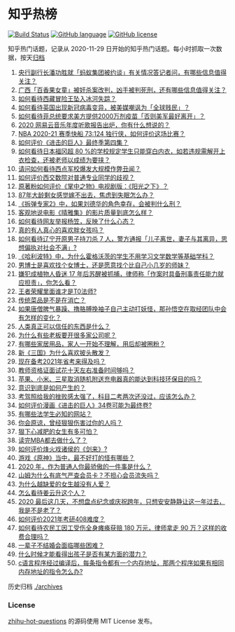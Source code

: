 # 知乎热榜
[![Build Status](https://github.com/ToWeLong/zhihu-hot-questions/workflows/CI/badge.svg)](https://github.com/ToWeLong/zhihu-hot-questions/actions)
[![GitHub language](https://img.shields.io/badge/language-golang-orange.svg)](https://golang.org/)
[![GitHub license](https://img.shields.io/github/license/ToWeLong/zhihu-hot-questions)](https://github.com/ToWeLong/zhihu-hot-questions/blob/main/LICENSE)

知乎热门话题，记录从 2020-11-29 日开始的知乎热门话题。每小时抓取一次数据，按天[归档](./archives)

<!-- BEGIN -->

1. [央行副行长潘功胜就「蚂蚁集团被约谈」有关情况答记者问，有哪些信息值得关注？](https://www.zhihu.com/question/436704650)
1. [广西「百香果女童」被奸杀案改判，凶手被判死刑，还有哪些信息值得关注？](https://www.zhihu.com/question/436816474)
1. [如何看待西藏冒险王坠入冰河失踪？](https://www.zhihu.com/question/436649928)
1. [如何看待英国出现新冠病毒变异，被美媒嘲讽为「全球贱民」？](https://www.zhihu.com/question/436090381)
1. [如何看待菲总统要求美方提供2000万剂疫苗「否则美军最好离开」？](https://www.zhihu.com/question/436725388)
1. [2020 网易云音乐年度听歌报告出炉，你有什么想说的？](https://www.zhihu.com/question/436822838)
1. [NBA 2020-21 赛季快船 73:124 独行侠，如何评价这场比赛？](https://www.zhihu.com/question/436802552)
1. [如何评价《进击的巨人》最终季第四集？](https://www.zhihu.com/question/436751369)
1. [如何看待日本福冈超 80 %的学校规定学生只能穿白内衣，如若违规需解开上衣检查，还被老师以成绩为要挟？](https://www.zhihu.com/question/436413911)
1. [请问如何看待西点军校爆发大规模作弊丑闻？](https://www.zhihu.com/question/436109775)
1. [如何评价西交数院对普通专业同学的歧视？](https://www.zhihu.com/question/436643560)
1. [原著粉如何评价《掌中之物》电视剧版：《阳光之下》？](https://www.zhihu.com/question/436729774)
1. [87年大龄剩女感觉嫁不出去，焦虑到失眠怎么办？](https://www.zhihu.com/question/434712309)
1. [《拆弹专家2》中，如果刘德华的角色幸存，会被判什么刑？](https://www.zhihu.com/question/436359447)
1. [客观地说电影《晴雅集》的影片质量到底怎么样？](https://www.zhihu.com/question/436379457)
1. [如何看待网友举报杨笠，反映了什么心态？](https://www.zhihu.com/question/436742181)
1. [真的有人真心的喜欢胖女孩吗？](https://www.zhihu.com/question/434828045)
1. [如何看待辽宁开原男子持刀杀 7 人，警方通报「儿子离世，妻子与其离异，思想偏执对社会不满」?](https://www.zhihu.com/question/436838731)
1. [《哈利波特》中，为什么霍格沃茨的学生不用学习文学数学等基础学科？](https://www.zhihu.com/question/432739605)
1. [男博士是喜欢找个女博士，还是愿意找个比自己小几岁的师妹？](https://www.zhihu.com/question/302750196)
1. [嫌犯成植物人昏迷 17 年后苏醒被抓捕，律师称「作案时具备刑事责任能力就应担责」，你怎么看？](https://www.zhihu.com/question/436700954)
1. [王者荣耀里面谁才是T0法师?](https://www.zhihu.com/question/399901238)
1. [传统菜品是不是在消亡？](https://www.zhihu.com/question/433863389)
1. [如果唐僧脾气暴躁、撸胳膊挽袖子自己主动打妖怪，那孙悟空在取经团队中会有怎样的变化？](https://www.zhihu.com/question/374876936)
1. [人类真正可以信任的东西是什么？](https://www.zhihu.com/question/429528670)
1. [为什么有些老板要开很多家公司呢？](https://www.zhihu.com/question/422859679)
1. [有哪些家居用品，家人一开始不理解，用后却被圈粉？](https://www.zhihu.com/question/435429498)
1. [新《三国》为什么喜欢披头散发？](https://www.zhihu.com/question/431253577)
1. [现在备考2021年省考来得及吗？](https://www.zhihu.com/question/428494858)
1. [教师资格证面试花十天左右准备时间够吗？](https://www.zhihu.com/question/433616547)
1. [苹果、小米、三星取消随机附送充电器真的能达到科技环保目的吗？](https://www.zhihu.com/question/436545251)
1. [意识到底是如何产生的？](https://www.zhihu.com/question/436562599)
1. [考驾照给我的挫败感太强了，科目二考两次还没过，应该怎么办？](https://www.zhihu.com/question/433484308)
1. [如何评价漫画《进击的巨人》34卷可能为最终卷?](https://www.zhihu.com/question/434112651)
1. [有哪些法学生必知的网站？](https://www.zhihu.com/question/277229845)
1. [你会原谅，曾经狠狠伤害过你的人吗？](https://www.zhihu.com/question/431415281)
1. [狠下心减肥的女生有多可怕？](https://www.zhihu.com/question/431969166)
1. [读完MBA都去做什么了？](https://www.zhihu.com/question/300145728)
1. [如何评价烽火戏诸侯的《剑来》?](https://www.zhihu.com/question/335960527)
1. [游戏《原神》当中，最不好打的怪有哪些？](https://www.zhihu.com/question/436559689)
1. [2020 年，作为普通人你最骄傲的一件事是什么？](https://www.zhihu.com/question/436154922)
1. [山姆为什么有底气严查会员卡？不担心会员流失吗？](https://www.zhihu.com/question/435214414)
1. [为什么越缺爱的女生越没有人爱？](https://www.zhihu.com/question/23228665)
1. [怎么看待姜云升这个人？](https://www.zhihu.com/question/429433594)
1. [2020 最后这几天，不想盘点纪念或庆祝跨年，只想安安静静让这一年过去，我是不是老了？](https://www.zhihu.com/question/436568468)
1. [如何评价2021年考研408难度？](https://www.zhihu.com/question/436728345)
1. [如何看待农民工因工受伤全身瘫痪获赔 180 万元，律师拿走 90 万？这样的收费合理吗？](https://www.zhihu.com/question/436628220)
1. [一辈子不结婚会面临哪些困难？](https://www.zhihu.com/question/424799240)
1. [什么时候才能看得出孩子是否有某方面的潜力？](https://www.zhihu.com/question/430464740)
1. [c语言程序经过编译后，每条指令都有一个内存地址，那两个程序如果有相同内存地址的指令怎么办?](https://www.zhihu.com/question/436174981)

<!-- END -->

历史归档 [./archives](./archives)


### License
[zhihu-hot-questions](https://github.com/towelong/zhihu-hot-questions) 的源码使用 MIT License 发布。